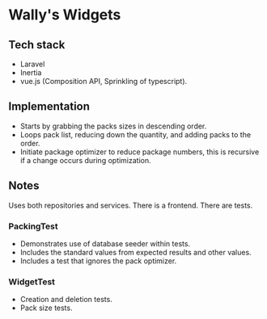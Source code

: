 # Wally's Widgets

## Tech stack

- Laravel
- Inertia
- vue.js (Composition API, Sprinkling of typescript).

## Implementation
 
- Starts by grabbing the packs sizes in descending order.
- Loops pack list, reducing down the quantity, and adding packs to the order.
- Initiate package optimizer to reduce package numbers, this is recursive if a change occurs during optimization. 

## Notes
Uses both repositories and services.
There is a frontend.
There are tests.

### PackingTest

- Demonstrates use of database seeder within tests.
- Includes the standard values from expected results and other values.
- Includes a test that ignores the pack optimizer.

### WidgetTest

- Creation and deletion tests.
- Pack size tests.




